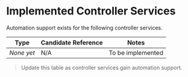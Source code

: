 # Implemented Controller Services

Automation support exists for the following controller services.

| Type | Candidate Reference | Notes |
|------|---------------------|-------|
| _None yet_ | N/A | To be implemented |

> Update this table as controller services gain automation support.
